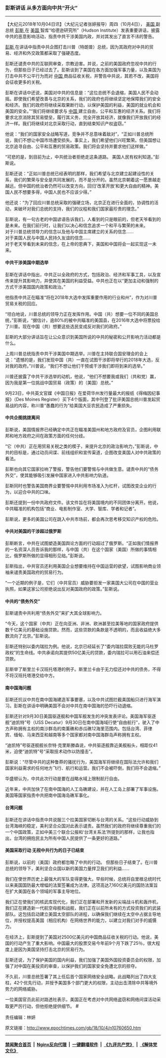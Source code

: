 ### 彭斯讲话 从多方面向中共“开火”
------------------------

<p>
 【大纪元2018年10月04日讯】（大纪元记者张婷报导）周四（10月4日），
 <a href="http://www.epochtimes.com/gb/tag/%E7%BE%8E%E5%9B%BD.html">
  美国
 </a>
 副总统
 <a href="http://www.epochtimes.com/gb/tag/%E5%BD%AD%E6%96%AF.html">
  彭斯
 </a>
 在
 <a href="http://www.epochtimes.com/gb/tag/%E7%BE%8E%E5%9B%BD.html">
  美国
 </a>
 智库“哈德逊研究所”（Hudson Institute）发表重要讲话，披露中共的恶意影响活动，指责中共干涉美国内政，并对其发出了直言不讳的警告。
</p>
<p>
 <a href="http://www.epochtimes.com/gb/tag/%E5%BD%AD%E6%96%AF.html">
  彭斯
 </a>
 在讲话中指责中共企图打击川普（特朗普）总统，因为其政府对中共的贸易、经济和外交政策都采取了强硬态度。
</p>
<p>
 彭斯还谴责中共的互联网审查，宗教迫害。并说，之前的美国政府忽视中共的行为，但那些日子已经过去了。彭斯谈到了美国在各方面加强军事力量，以及美国为打击中共不公平行为而对
 <a href="http://www.epochtimes.com/gb/tag/%E4%B8%AD%E5%9B%BD.html">
  中国
 </a>
 商品征收关税，并警告中共说，其若不改，美国将会征收更多的关税。
</p>
<p>
 彭斯在讲话中还说，美国对中共的信息是：“这位总统不会退缩，美国人民不会动摇。即使我们希望改善与北京的关系，我们的政府也将继续坚定地保障我们的安全和经济。我们的政府将继续采取果断行动，以保护美国的利益，美国的就业机会和美国的安全。”“我们将继续要求与
 <a href="http://www.epochtimes.com/gb/tag/%E4%B8%AD%E5%9B%BD.html">
  中国
 </a>
 建立自由，公平和互惠的经济关系。我们将要求北京消除其贸易壁垒，履行其义务，完全开放其经济，就像我们开放我们的经济一样。我们将继续对北京采取行动，直到结束知识产权盗窃。”
</p>
<p>
 他说：“我们的国家安全战略写道，竞争并不总意味着敌对”，“正如川普总统所说，我们不想让中国市场遭受损失。事实上，我们希望他们兴旺繁荣。但美国想让北京追寻自由、公平和互惠的贸易政策。我们将会坚持并要求他们这样做。”
</p>
<p>
 “可悲的是，到目前为止，中共统治者拒绝走这条道路。 美国人民有权利知道。”彭斯说。
</p>
<p>
 彭斯还说：“正如川普总统已经表明的那样，我们希望与北京建立起建设性的关系，我们的繁荣与安全是共同发展的，而不是分开的。虽然北京朝着这一愿景越走越远，但中国的统治者仍然可以改变方向，回归‘改革开放’和更大自由的精神。美国人民不想要多得，中国人民也不应该少得。”
</p>
<p>
 他还说：“为了回应川普总统采取的强硬立场，北京正在进行全面的，协调性的活动，来破坏对我们总统的支持，我们的议程和我们国家最珍贵的理念。”
</p>
<div>
 <div>
  彭斯说，有一句古老的中国谚语告诉我们，人看到的只是眼前的，但老天爷看到的是未来。在我们前行时，让我们以决心和信念追求一个和平与繁荣的未来。
 </div>
 <div>
  对于川普总统领导力的信念以及他与中国主席建立的关系的信念……
 </div>
 <div>
  对于美国人民与中国人民持久友谊的信念……
 </div>
 <div>
  对于老天爷看到未来的信念，在上帝的恩典下，美国和中国将会一起实现这一未来。
 </div>
</div>
<h4>
 中共干涉美国中期选举
</h4>
<p>
 彭斯在讲话中指出，中共正以全政府的方式，包括政治、经济和军事工具，以及宣传来提升其影响力，并使其在美国的利益受益。中共也正在以“更加主动和强制的方式干涉美国国内政策和政治。”
</p>
<p>
 他指责中共正在瞄准“将在2018年大选中发挥重要作用的行业和州”，作为对川普贸易关税的回应。
</p>
<p>
 “坦白地说，川普总统的领导力正在发挥作用。中国（共）想要一位不同的美国总统，”彭斯说，“据估计，逾80%的被中共瞄准的美国县，在2016年大选中将票投给了川普。现在中国（共）想要这些选民变成反对我们的政府。”
</p>
<p>
 彭斯的大部分讲话旨在让公众意识到美国所说的中共的秘密和公开影响力活动都是什么。
</p>
<p>
 上周川普总统指责中共干涉美国中期选举。川普在主持联合国安理会的会上说：“遗憾的是，我们发现中国（共）一直在试图干涉即将举行的2018年大选，反对我的政府。”川普说，“我们不想让他们干预或干涉我们即将到来的选举。”
</p>
<p>
 川普还披露了中共干涉选举的动机，他说，“他们不想要我或我们（共和党）赢，因为我是第一位挑战中国贸易（政策）的（美国）总统。”
</p>
<p>
 9月23日，中共英文官媒《中国日报》在爱荷华州发行量最大的报纸《得梅因纪事报》（Des Moines Register）买下4个版面，其中刊登了批评美国总统川普发起贸易战的内容，称川普“愚蠢的行为”给美国大豆农民造成了严重损失。
</p>
<h4>
 中共企图挑拨离间
</h4>
<p>
 彭斯说，美国情报界已经确定中共正在瞄准美国州和地方政府及官员，企图利用联邦和地方政府之间在政策方面的任何分歧。
</p>
<p>
 “它（中共）正在用贸易关税之类的楔子，来提升北京的政治影响力，”彭斯说，中共的目标是，通过动员间谍、前线组织和宣传渠道，企图改变美国人对中共政策的看法。
</p>
<p>
 彭斯也向其它国家拉响了警报，警告他们要警惕与中共做生意。谴责中共的“债务外交”，使其能够吸引发展中国家进入中共影响力轨道。
</p>
<p>
 彭斯同时也警告美国商界业要警惕中共利用市场准入为杠杆，试图改变企业的行为，以迎合中共的口味。
</p>
<p>
 彭斯还提到一份中共政府文件。该文件旨在将美国境内的不同团体分离开。他说，中共瞄准的机构包括“商业、电影制作室、大学、智库、学者和记者”。
</p>
<p>
 彭斯说，更多的美国公司在跳入中共市场前，都会再次思考移交知识产权的危险。
</p>
<h4>
 中共对美国的干涉超过俄罗斯
</h4>
<p>
 彭斯断言，中共在试图塑造美国舆论方面的行动超过了俄罗斯。“正如我们情报界的一名资深人员告诉我的那样，与中国（共）在这个国家（美国）所做的事情相比，俄罗斯所做的显得相形见绌。”彭斯说。
</p>
<p>
 彭斯指出，中共官员还利用美国企业想要维持在中国运营的欲望，试图影响商业领袖来谴责美国政府的贸易行为。
</p>
<p>
 “一个近期的例子是，它们（中共官员）威胁要拒发一家美国大公司在中国的营业执照，如果这家公司拒绝说出反对美国政府的政策。”彭斯说。
</p>
<h4>
 中共的“债务外交”
</h4>
<p>
 彭斯谴责中共利用“债务外交”来扩大其全球影响力。
</p>
<p>
 “今天，这个国家（中共）正在向亚洲、非洲、欧洲甚至拉美等地的国家政府提供数千亿美元的基础设施贷款。然而，这些贷款的条款是不透明的，而且收益绝大多数流向了北京。”彭斯说。
</p>
<p>
 彭斯还特别以委内瑞拉为例。他说，北京已经延长了“委内瑞拉腐败无能的马杜罗政权”的生命线。中共承诺向其提供50亿美元的贷款，委内瑞拉可以用石油来偿还贷款。
</p>
<p>
 彭斯举了斯里兰卡汉班托塔港的例子。斯里兰卡由于无力偿还对中共的债务，不得不将汉班托塔港交给中方。
</p>
<h4>
 南中国海问题
</h4>
<p>
 彭斯还抗议中共在南中国海建造军事要塞，以及中共试图拦截美国船只进行海军演习。彭斯在讲话中明确美国不会对中共在南中国海的恐吓行动退缩。
</p>
<p>
 彭斯还针对9月30日美国驱逐舰和中国军舰发生的冲突发表评论。美国海军驱逐舰“迪凯特”号（USS Decatur）9月30日在南中国海域行使“自由航行”，驶入了中方声称拥有主权的南沙群岛的南薰礁和赤瓜礁12海里范围内。包括台湾、菲律宾、缅甸、马来西亚和越南等多个国家都对南中国海群岛声称拥有主权。
</p>
<p>
 “迪凯特”号驱逐舰舰长奈特·克里斯滕森说，中共驱逐舰靠近美舰船头，相距仅41米，迫使“迪凯特”号“采取技术动作以防撞击”。
</p>
<p>
 彭斯说：“尽管中共的这种鲁莽的骚扰行为，美国海军将继续在国际法允许和我们国家利益需求的任何地方飞行、航行和运营。我们不会被吓倒，我们将不会退缩。”
</p>
<p>
 华盛顿认为，中共此次行动是要在战略水域上限制航行自由。
</p>
<p>
 近年来，中共加快了在南中国海的人工岛礁建设，并在人工岛上部署了军事设施。美国等国家指责中共把南中国海岛礁军事化。
</p>
<h4>
 台湾问题
</h4>
<p>
 彭斯还在讲话中指责中共说服三个拉美国家切断与台湾的关系。“这些行动威胁到台湾海峡的稳定，美利坚合众国对此表示谴责。虽然我们的政府将继续尊重我们的一个中国政策，正如中美三个联合公报和‘台湾关系法’所提到的那样，让我也指出，台湾的拥抱民主为所有中国人民提供了一条更好的道路。”
</p>
<h4>
 美国采取行动 无视中共行为的日子已结束
</h4>
<p>
 彭斯说，以前的（美国）政府都忽略了中共的行动。 但那些日子结束了。在川普总统的领导下，美利坚合众国以新的美国力量捍卫我们的利益……
</p>
<p>
 我们在使世界历史上最强大的军队变得更强大。早些时候，总统将自里根总统时代以来美国国防最大增幅的法案签署成为法律。这项高达7,160亿美元的国防法案旨在扩大美国在各个领域的军事主导地位。
</p>
<p>
 我们正在使我们的核武库现代化，我们正在部署和开发新的尖端战斗机和轰炸机，我们正在建造新一代航空母舰和战舰，我们正在以前所未有的方式投资我们的武装部队。这包括启动建立美国太空部队的进程，以确保我们继续在太空中占据主导地位，并授权提高美国（相应机构）在网络世界的能力，以建立对我们对手的威慑力。
</p>
<p>
 在经济上，彭斯提到了美国对2500亿美元的中国商品征收关税的行动。他说，美国的行动产生了重大影响。中国最大的股票交易今年前9个月下跌了25％，很大程度上是因为美国坚持打击北京的贸易行为。
</p>
<p>
 彭斯还说，为了保护美国的国内利益，我们加强了美国外国投资委员会的权限，加强了对中国在美投资的审查，以保护我们的国家安全免遭北京的掠夺。
</p>
<p>
 不久前，川普总统签署了其上任后首个国家网络安全战略。此战略列出了四大支柱，42个优先行动，并授予美国多个部门更大的权限，主动出击清除中共等境外势力的网络威胁。
</p>
<p>
 一位美国官员此前对路透社表示，美国正在考虑对中共网络盗窃和网络间谍活动采取更严厉行动，但他拒绝提供细节。
 <span style="font-size: 16px; line-height: 1.5;">
  #
 </span>
</p>
<p>
 责任编辑：林妍
</p>

原文链接：http://www.epochtimes.com/gb/18/10/4/n10760650.htm


------------------------
#### [禁闻聚合首页](https://github.com/gfw-breaker/banned-news/blob/master/README.md) &nbsp;|&nbsp; [Nginx反向代理](https://github.com/gfw-breaker/open-proxy/blob/master/README.md) &nbsp;|&nbsp; [一键翻墙软件](https://github.com/gfw-breaker/nogfw/blob/master/README.md) &nbsp;|&nbsp; [《九评共产党》](https://github.com/gfw-breaker/9ping.md/blob/master/README.md#九评之一评共产党是什么) &nbsp;|&nbsp; [《解体党文化》](https://github.com/gfw-breaker/jtdwh.md/blob/master/README.md#绪论)